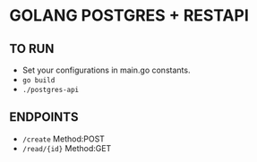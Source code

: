 # GOLANG POSTGRES + RESTAPI 

## TO RUN
* Set your configurations in main.go constants.
* `go build`
* `./postgres-api`


## ENDPOINTS
* `/create` Method:POST
* `/read/{id}` Method:GET